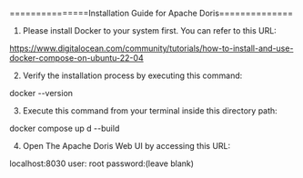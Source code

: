 ===============Installation Guide for Apache Doris==============

1. Please install Docker to your system first. You can refer to this URL:

https://www.digitalocean.com/community/tutorials/how-to-install-and-use-docker-compose-on-ubuntu-22-04

2. Verify the installation process by executing this command:

docker --version

3. Execute this command from your terminal inside this directory path:

docker compose up d --build

4. Open The Apache Doris Web UI by accessing this URL:

localhost:8030
user: root
password:(leave blank)
